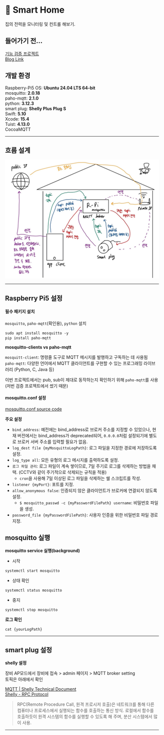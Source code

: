# 🏡 Smart Home

집의 전력을 모니터링 및 컨트롤 해보기.  

## 들어가기 전...  

[기능 검증 프로젝트](https://github.com/kdjun97/swift-mqtt-test)  
[Blog Link](https://kdjun97.github.io/iot/smart-home-project/)  

## 개발 환경  

Raspberry-Pi5 OS: **Ubuntu 24.04 LTS 64-bit**  
mosquitto: **2.0.18**  
paho-mqtt: **2.1.0**  
python: **3.12.3**  
smart plug: **Shelly Plus Plug S**  
Swift: **5.10**  
Xcode: **15.4**  
Tuist: **4.13.0**  
CocoaMQTT  

---  

## 흐름 설계  

![MQTT Flow](/Assets/mqtt_flow.jpeg)  

---  

## Raspberry Pi5 설정  

#### 필수 패키지 설치  

`mosquitto`, `paho-mqtt`(확인용), `python` 설치  

```  
sudo apt install mosquitto -y  
pip install paho-mqtt  
```  

**mosquitto-clients vs paho-mqtt**  

`mosquitt-client`: 명령줄 도구로 MQTT 메시지를 발행하고 구독하는 데 사용됨  
`paho-mqtt`: 다양한 언어에서 MQTT 클라이언트를 구현할 수 있는 프로그래밍 라이브러리 (Python, C, Java 등)  

이번 프로젝트에서는 pub, sub이 제대로 동작하는지 확인하기 위해 `paho-mqtt`를 사용 (저번 검증 프로젝트에서 썼기 때문)  

#### mosquitto.conf 설정  

[mosquitto.conf source code](https://github.com/kdjun97/smart-home/blob/development/Mosquitto/mosquitto.conf)  

**주요 설정**  

- `bind_address`: 예전에는 bind_address로 브로커 주소를 지정할 수 있었으나, 현재 버전에서는 bind_address가 deprecated되어, `0.0.0.0`처럼 설정되기에 별도로 브로커 서버 주소를 입력할 필요가 없음.  
- `log_dest file {myMosquittoLogPath}`: 로그 파일을 지정한 경로에 저장하도록 설정.
- `log_type all`: 모든 유형의 로그 메시지를 출력하도록 설정.
- `로그 파일 관리`: 로그 파일이 계속 쌓이므로, 7일 주기로 로그를 삭제하는 방법을 채택. (CCTV와 같이 주기적으로 삭제되는 규칙을 적용)  
    - `cron`을 사용해 7일 이상된 로그 파일을 삭제하는 쉘 스크립트를 작성.
- `listener {myPort}`: 포트를 지정.  
- `allow_anonymous false`: 인증되지 않은 클라이언트가 브로커에 연결되지 않도록 설정.  
    - `$ mosquitto_passwd -c {myPasswordFilePath} username`: 비밀번호 파일을 생성.  
- `password_file {myPasswordFilePath}`: 사용자 인증을 위한 비밀번호 파일 경로 지정.  

## mosquitto 실행  

**mosquitto service 실행(background)**  
- 시작  
```  
systemctl start mosquitto
```  
- 상태 확인  
```  
systemctl status mosquitto
```  
- 중지 
```  
systemctl stop mosquitto
```  

**로그  확인**  
```  
cat {yourLogPath}
```  

---  

## smart plug 설정  

**shelly 설정**  

장비 AP모드에서 장비에 접속 > admin 페이지 > MQTT broker setting  
토픽은 아래에서 확인  

[MQTT | Shelly Technical Document](https://shelly-api-docs.shelly.cloud/gen2/ComponentsAndServices/Mqtt/)  
[Shelly - RPC Protocol](https://shelly-api-docs.shelly.cloud/gen2/General/RPCProtocol)  

> RPC(Remote Procedure Call, 원격 프로시저 호출)은 네트워크를 통해 다른 컴퓨터나 프로세스에서 실행되는 함수를 호출하는 통신 방식. 로컬에서 함수를 호출하듯이 원격 시스템의 함수를 실행할 수 있도록 해 주며, 분산 시스템에서 많이 사용.  

---   